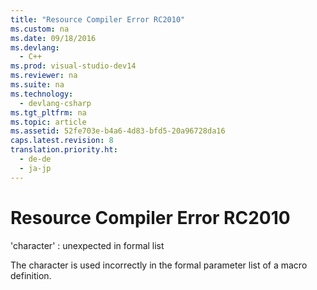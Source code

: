 ```yaml
---
title: "Resource Compiler Error RC2010"
ms.custom: na
ms.date: 09/18/2016
ms.devlang: 
  - C++
ms.prod: visual-studio-dev14
ms.reviewer: na
ms.suite: na
ms.technology: 
  - devlang-csharp
ms.tgt_pltfrm: na
ms.topic: article
ms.assetid: 52fe703e-b4a6-4d83-bfd5-20a96728da16
caps.latest.revision: 8
translation.priority.ht: 
  - de-de
  - ja-jp
---
```

# Resource Compiler Error RC2010
'character' : unexpected in formal list  
  
 The character is used incorrectly in the formal parameter list of a macro definition.